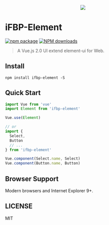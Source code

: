 <p align="center">
  <img src="https://cdn.rawgit.com/ElemeFE/element/dev/element_logo.svg">
</p>

# iFBP-Element

[![npm package](https://img.shields.io/npm/v/ifbp-element.svg)](https://www.npmjs.org/package/ifbp-element)
[![NPM downloads](http://img.shields.io/npm/dm/ifbp-element.svg)](https://npmjs.org/package/ifbp-element)


> A Vue.js 2.0 UI extend element-ui for Web.


## Install
```shell
npm install ifbp-element -S
```

## Quick Start
``` javascript
import Vue from 'vue'
import Element from 'ifbp-element'

Vue.use(Element)

// or
import {
  Select,
  Button
  // ...
} from 'ifbp-element'

Vue.component(Select.name, Select)
Vue.component(Button.name, Button)
```

## Browser Support
Modern browsers and Internet Explorer 9+.


## LICENSE
MIT
